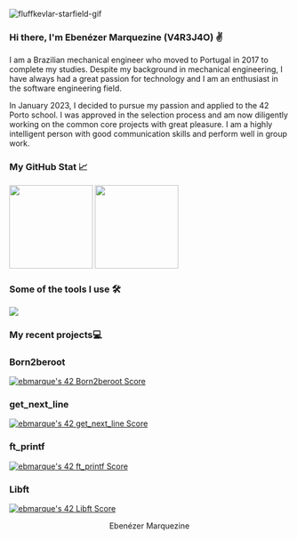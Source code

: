 ![fluffkevlar-starfield-gif](https://github.com/V4R3J4O/v4r3j4o/assets/117827602/d4a9a7ab-d3e0-48d7-9d3e-e0aca8a46941)

<!-- Introduction -->

### Hi there, I'm Ebenézer Marquezine (V4R3J4O) ✌
I am a Brazilian mechanical engineer who moved to Portugal in 2017 to complete my studies. Despite my background in mechanical engineering, I have always had a great passion for technology and I am an enthusiast in the software engineering field.

In January 2023, I decided to pursue my passion and applied to the 42 Porto school. I was approved in the selection process and am now diligently working on the common core projects with great pleasure. I am a highly intelligent person with good communication skills and perform well in group work.


<!-- Social Media Badges -->

<!-- Stats and Tools -->
### My GitHub Stat 📈
<p >
  <img height="150em" src="https://github-readme-stats.vercel.app/api?username=ebmarque&show_icons=true&theme=transparent&include_all_commits=true&count_private=true"/>
  <img height="150em" src="https://github-readme-stats.vercel.app/api/top-langs/?username=ebmarque&layout=compact&langs_count=10&theme=transparent"/>
</p>

### Some of the tools I use 🛠️
<p align="left">
  <a href="https://skillicons.dev">
    <img src="https://skillicons.dev/icons?i=git,linux,c,vscode,bash,github" />
  </a>
</p>


<!-- Projects -->
### My recent projects💻
<h3>Born2beroot</h3>
<a href="https://github.com/V4R3J4O/Born2BeRoot#born2beroot"><img src="https://badge42.vercel.app/api/v2/clhnwlexk001108jtzp0aw03j/project/3086021" alt="ebmarque's 42 Born2beroot Score" /></a><br>
<h3>get_next_line</h3>
<a href="https://github.com/V4R3J4O/GET_NEXT_LINE#get_next_line"><img src="https://badge42.vercel.app/api/v2/clhnwlexk001108jtzp0aw03j/project/3079328" alt="ebmarque's 42 get_next_line Score" /></a><br>
<h3>ft_printf</h3>
<a href="https://github.com/V4R3J4O/FT_PRINTF#ft_printf"><img src="https://badge42.vercel.app/api/v2/clhnwlexk001108jtzp0aw03j/project/3075538" alt="ebmarque's 42 ft_printf Score" /></a><br>
<h3>Libft</h3>
<a href="https://github.com/V4R3J4O/LIBFT#libft"><img src="https://badge42.vercel.app/api/v2/clhnwlexk001108jtzp0aw03j/project/3060971" alt="ebmarque's 42 Libft Score" /></a><br>

<!-- Footer -->
<p align="center">
 Ebenézer Marquezine
</p>
